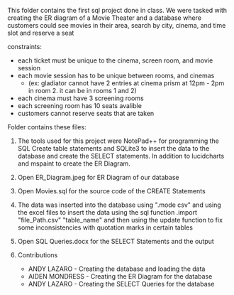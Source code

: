 This folder contains the first sql project done in class. We were tasked with creating the ER diagram of a Movie Theater and a database where customers could see movies
in their area, search by city, cinema, and time slot and reserve a seat

constraints:

  - each ticket must be unique to the cinema, screen room, and movie session
  - each movie session has to be unique between rooms, and cinemas
    - (ex: gladiator cannot have 2 entries at cinema prism at 12pm - 2pm in room 2. it can be in rooms 1 and 2)
  - each cinema must have 3 screening rooms
  - each screening room has 10 seats avalible
  - customers cannot reserve seats that are taken

Folder contains these files:


1. The tools used for this project were NotePad++ for programming the SQL Create table statements and SQLite3
    to insert the data to the database and create the SELECT statements. In addition to lucidcharts and mspaint 
    to create the ER Diagram.



2. Open ER_Diagram.jpeg for ER Diagram of our database



3. Open Movies.sql for the source code of the CREATE Statements



4. The data was inserted into the database using ".mode csv" and using the excel files to insert the data
    using the sql function .import "file_Path.csv" "table_name" and then using the update function to fix
    some inconsistencies with quotation marks in certain tables



5. Open SQL Queries.docx for the SELECT Statements and the output



6. Contributions
    - ANDY LAZARO    - Creating the database and loading the data
    - AIDEN MONDRESS - Creating the ER Diagram for the database
    - ANDY LAZARO    - Creating the SELECT Queries for the database
